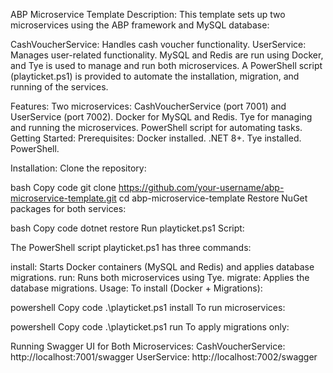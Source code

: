ABP Microservice Template
Description:
This template sets up two microservices using the ABP framework and MySQL database:

CashVoucherService: Handles cash voucher functionality.
UserService: Manages user-related functionality.
MySQL and Redis are run using Docker, and Tye is used to manage and run both microservices. A PowerShell script (playticket.ps1) is provided to automate the installation, migration, and running of the services.

Features:
Two microservices: CashVoucherService (port 7001) and UserService (port 7002).
Docker for MySQL and Redis.
Tye for managing and running the microservices.
PowerShell script for automating tasks.
Getting Started:
Prerequisites:
Docker installed.
.NET 8+.
Tye installed.
PowerShell.

Installation:
Clone the repository:

bash
Copy code
git clone https://github.com/your-username/abp-microservice-template.git
cd abp-microservice-template
Restore NuGet packages for both services:

bash
Copy code
dotnet restore
Run playticket.ps1 Script:

The PowerShell script playticket.ps1 has three commands:

install: Starts Docker containers (MySQL and Redis) and applies database migrations.
run: Runs both microservices using Tye.
migrate: Applies the database migrations.
Usage:
To install (Docker + Migrations):

powershell
Copy code
.\playticket.ps1 install
To run microservices:

powershell
Copy code
.\playticket.ps1 run
To apply migrations only:

Running Swagger UI for Both Microservices:
CashVoucherService: http://localhost:7001/swagger
UserService: http://localhost:7002/swagger
